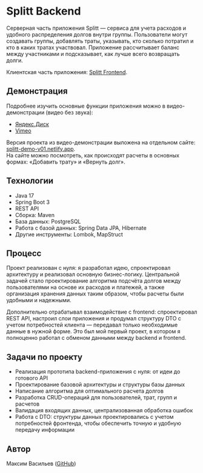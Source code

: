 # Splitt Backend

Серверная часть приложения Splitt — сервиса для учета расходов и удобного распределения долгов внутри группы. Пользователи могут создавать группы, добавлять траты, указывать, кто сколько потратил и кто в каких тратах участвовал. Приложение рассчитывает баланс между участниками и подсказывает, как лучше всего возвращать долги.

Клиентская часть приложения: [Splitt Frontend](https://github.com/max-vassiliev/splitt-frontend/).

## Демонстрация

Подробнее изучить основные функции приложения можно в видео-демонстрации (видео без звука): 
* [Яндекс.Диск](https://disk.yandex.ru/i/yFO4UJSWBW-a9w) 
* [Vimeo](https://vimeo.com/1089496466/d01010520f)

Версия проекта из видео-демонстрации выложена на отдельном сайте: [splitt-demo-v01.netlify.app](https://splitt-demo-v01.netlify.app/). <br>
На сайте можно посмотреть, как происходят расчеты в основных формах: «Добавить трату» и «Вернуть долг».

## Технологии

* Java 17
* Spring Boot 3
* REST API
* Сборка: Maven
* База данных: PostgreSQL
* Работа с базой данных: Spring Data JPA, Hibernate
* Другие инструменты: Lombok, MapStruct

## Процесс

Проект реализован с нуля: я разработал идею, спроектировал архитектуру и реализовал основную бизнес-логику. Центральной задачей стало проектирование алгоритма подсчёта долгов между пользователями на основе их расходов и платежей, а также организация хранения данных таким образом, чтобы расчеты были удобными и надежными.

Дополнительно отрабатывал взаимодействие с frontend: спроектировал REST API, настроил слои приложения и продумал структуру DTO с учетом потребностей клиента — передавал только необходимые данные в нужной форме. Это был мой первый проект, в котором я полноценно работал с обменом данными между backend и frontend.

## Задачи по проекту

* Реализация прототипа backend-приложения с нуля: от идеи до готового API
* Проектирование базовой архитектуры и структуры базы данных
* Написание алгоритма для оптимального расчета долгов 
* Разработка CRUD-операций для пользователей, трат, групп и расчетов
* Валидация входящих данных, централизованная обработка ошибок
* Работа с DTO: структуры данных проектировались с учетом потребностей фронтенда, чтобы обеспечить точную и удобную передачу информации

## Автор

Максим Васильев ([GitHub](https://github.com/max-vassiliev))

